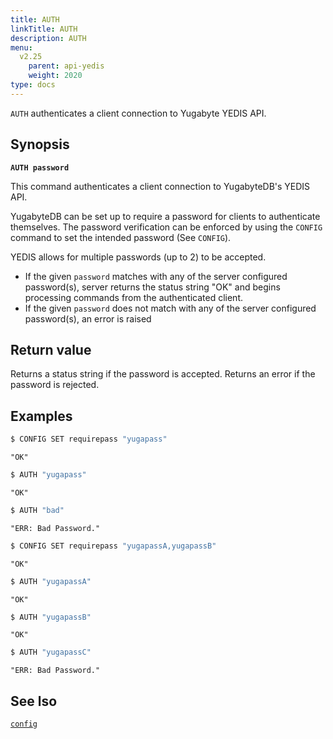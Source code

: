 ```yaml
---
title: AUTH
linkTitle: AUTH
description: AUTH
menu:
  v2.25
    parent: api-yedis
    weight: 2020
type: docs
---
```


`AUTH` authenticates a client connection to Yugabyte YEDIS API.

## Synopsis

**`AUTH password`**

This command authenticates a client connection to YugabyteDB's YEDIS API.

YugabyteDB can be set up to require a password for clients to authenticate themselves. The password verification can be enforced by using the `CONFIG` command to set the intended password (See `CONFIG`).

YEDIS allows for multiple passwords (up to 2) to be accepted.

- If the given `password` matches with any of the server configured password(s), server returns the status string "OK" and begins processing commands from the authenticated client.
- If the given `password` does not match with any of the server configured password(s), an error is raised

## Return value

Returns a status string if the password is accepted. Returns an error if the password is rejected.

## Examples

```sh
$ CONFIG SET requirepass "yugapass"
```

```
"OK"
```

```sh
$ AUTH "yugapass"
```

```
"OK"
```

```sh
$ AUTH "bad"
```

```
"ERR: Bad Password."
```

```sh
$ CONFIG SET requirepass "yugapassA,yugapassB"
```

```
"OK"
```

```sh
$ AUTH "yugapassA"
```

```
"OK"
```

```sh
$ AUTH "yugapassB"
```

```
"OK"
```

```sh
$ AUTH "yugapassC"
```

```
"ERR: Bad Password."
```

## See lso

[`config`](../config/)
